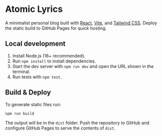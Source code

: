 # Atomic Lyrics

A minimalist personal blog built with [React](https://react.dev/), [Vite](https://vitejs.dev/), and [Tailwind CSS](https://tailwindcss.com/). Deploy the static build to GitHub Pages for quick hosting.

## Local development

1. Install Node.js (16+ recommended).
2. Run `npm install` to install dependencies.
3. Start the dev server with `npm run dev` and open the URL shown in the terminal.
4. Run tests with `npm test`.

## Build & Deploy

To generate static files run:

```bash
npm run build
```

The output will be in the `dist` folder. Push the repository to GitHub and configure GitHub Pages to serve the contents of `dist`.
